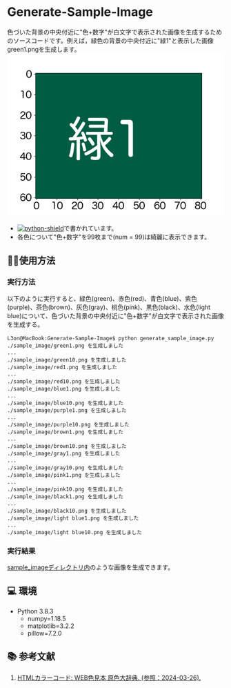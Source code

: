 # Generate-Sample-Image
色づいた背景の中央付近に"色+数字"が白文字で表示された画像を生成するためのソースコードです。例えば，緑色の背景の中央付近に"緑1"と表示した画像green1.pngを生成します。
<img src="https://github.com/L3onSW/Generate-Sample-Image/blob/master/sample_image/green1.png" alt="green1.png" title="green1.png">
- [![python-shield]][python-url]で書かれています。
- 各色について"色+数字"を99枚まで(num = 99)は綺麗に表示できます。
## 🧑‍💻使用方法
### 実行方法
以下のように実行すると、緑色(green)、赤色(red)、青色(blue)、紫色(purple)、茶色(brown)、灰色(gray)、桃色(pink)、黒色(black)、水色(light blue)について、色づいた背景の中央付近に"色+数字"が白文字で表示された画像を生成する。
```Console
L3on@MacBook:Generate-Sample-Image$ python generate_sample_image.py 
./sample_image/green1.png を生成しました
...
./sample_image/green10.png を生成しました
./sample_image/red1.png を生成しました
...
./sample_image/red10.png を生成しました
./sample_image/blue1.png を生成しました
...
./sample_image/blue10.png を生成しました
./sample_image/purple1.png を生成しました
...
./sample_image/purple10.png を生成しました
./sample_image/brown1.png を生成しました
...
./sample_image/brown10.png を生成しました
./sample_image/gray1.png を生成しました
...
./sample_image/gray10.png を生成しました
./sample_image/pink1.png を生成しました
...
./sample_image/pink10.png を生成しました
./sample_image/black1.png を生成しました
...
./sample_image/black10.png を生成しました
./sample_image/light blue1.png を生成しました
...
./sample_image/light blue10.png を生成しました
```
### 実行結果
[sample_imageディレクトリ内][sample_image_dir-url]のような画像を生成できます。

## 💻 環境
- Python 3.8.3
  - numpy=1.18.5
  - matplotlib=3.2.2
  - pillow=7.2.0

## 📚 参考文献
1. [HTMLカラーコード: WEB色見本 原色大辞典. (参照：2024-03-26).][rgb-url]

<!-- 使用したリンク -->
[python-shield]: https://img.shields.io/badge/Python-FFD43B?style=for-the-badge&logo=python&logoColor=blue
[python-url]: https://www.python.org
[sample_image_dir-url]: https://github.com/L3onSW/Generate-Sample-Image/blob/master/sample_image/
[rgb-url]: https://www.colordic.org/
